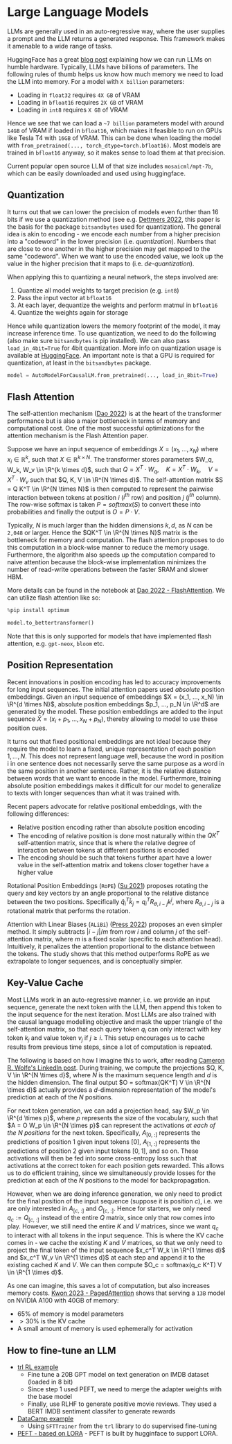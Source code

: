 # Large Language Models

LLMs are generally used in an auto-regressive way, where the user supplies a prompt and the LLM returns a generated response. This framework makes it amenable to a wide range of tasks.

HuggingFace has a great [blog post](https://huggingface.co/blog/optimize-llm) explaining how we can run LLMs on humble hardware. Typically, LLMs have billions of parameters. The following rules of thumb helps us know how much memory we need to load the LLM into memory. For a model with `X billion` parameters:
- Loading in `float32` requires `4X GB` of VRAM
- Loading in `bfloat16` requires `2X GB` of VRAM
- Loading in `int8` requires `X GB` of VRAM

Hence we see that we can load a `~7 billion` parameters model with around `14GB` of VRAM if loaded in `bfloat16`, which makes it feasible to run on GPUs like Tesla T4 with `16GB` of VRAM. This can be done when loading the model with `from_pretrained(..., torch_dtype=torch.bfloat16)`. Most models are trained in `bfloat16` anyway, so it makes sense to load them at that precision.

Current popular open source LLM of that size includes `mosaicml/mpt-7b`, which can be easily downloaded and used using huggingface.

## Quantization

It turns out that we can lower the precision of models even further than 16 bits if we use a quantization method (see e.g. [Dettmers 2022](https://arxiv.org/abs/2208.07339), this paper is the basis for the package `bitsandbytes` used for quantization). The general idea is akin to encoding - we encode each number from a higher precision into a "codeword" in the lower precision (i.e. *quantization*). Numbers that are close to one another in the higher precision may get mapped to the same "codeword". When we want to use the encoded value, we look up the value in the higher precision that it maps to (i.e. *de-quantization*).

When applying this to quantizing a neural network, the steps involved are:
1. Quantize all model weights to target precision (e.g. `int8`)
2. Pass the input vector at `bfloat16`
3. At each layer, dequantize the weights and perform matmul in `bfloat16`
4. Quantize the weights again for storage

Hence while quantization lowers the memory footprint of the model, it may increase inference time. To use quantization, we need to do the following (also make sure `bitsandbytes` is pip installed). We can also pass `load_in_4bit=True` for 4bit quantization. More info on quantization usage is available at [HuggingFace](https://huggingface.co/docs/transformers/main_classes/quantization#general-usage). An important note is that a GPU is required for quantization, at least in the `bitsandbytes` package.

```python
model = AutoModelForCausalLM.from_pretrained(..., load_in_8bit=True)
```

## Flash Attention

The self-attention mechanism ([Dao 2022](https://arxiv.org/abs/2205.14135)) is at the heart of the transformer performance but is also a major bottleneck in terms of memory and computational cost. One of the most successful optimizations for the attention mechanism is the Flash Attention paper. 

Suppose we have an input sequence of embeddings $X = (x_1, ..., x_N)$ where $x_i \in \mathbb{R}^k$, such that $X \in \mathbb{R}^{k \times N}$. The transformer stores parameters $W_q, W_k, W_v \in \R^{k \times d}$, such that $Q = X^T \cdot W_q, \quad K = X^T \cdot W_k, \quad V = X^T \cdot W_v$ such that $Q, K, V \in \R^{N \times d}$. The self-attention matrix $S = Q K^T \in \R^{N \times N}$ is then computed to represent the pairwise interaction between tokens at position $i$ ($i^{th}$ row) and position $j$ ($j^{th}$ column). The row-wise softmax is taken $P = softmax(S)$ to convert these into probabilities and finally the output is $O = P \cdot V$.

Typically, $N$ is much larger than the hidden dimensions $k, d$, as $N$ can be `2,048` or larger. Hence the $QK^T \in \R^{N \times N}$ matrix is the bottleneck for memory and computation. The flash attention proposes to do this computation in a block-wise manner to reduce the memory usage. Furthermore, the algorithm also speeds up the computation compared to naive attention because the block-wise implementation minimizes the number of read-write operations between the faster SRAM and slower HBM. 

More details can be found in the notebook at [Dao 2022 - FlashAttention](./papers/dao_2022.md). We can utilize flash attention like so:

```python
%pip install optimum

model.to_bettertransformer()
```

Note that this is only supported for models that have implemented flash attention, e.g. `gpt-neox`, `bloom` etc.

## Position Representation 

Recent innovations in position encoding has led to accuracy improvements for long input sequences. The initial attention papers used _absolute_ position embeddings. Given an input sequence of embeddings $X = (x_1, ..., x_N) \in \R^{d \times N}$, absolute position embeddings $p_1, ..., p_N \in \R^d$ are generated by the model. These position embeddings are added to the input sequence $\hat{X} = (x_i + p_1, ..., x_N + p_N)$, thereby allowing to model to use these position cues.

It turns out that fixed positional embeddings are not ideal because they require the model to learn a fixed, unique representation of each position $1, ..., N$. This does not represent language well, because the word in position i in one sentence does not necessarily serve the same purpose as a word in the same position in another sentence. Rather, it is the relative distance between words that we want to encode in the model. Furthermore, training absolute position embeddings makes it difficult for our model to generalize to texts with longer sequences than what it was trained with.

Recent papers advocate for relative positional embeddings, with the following differences:
- Relative position encoding rather than absolute position encoding
- The encoding of relative position is done most naturally within the $QK^T$ self-attention matrix, since that is where the relative degree of interaction between tokens at different positions is encoded
- The encoding should be such that tokens further apart have a lower value in the self-attention matrix and tokens closer together have a higher value

Rotational Position Embeddings (`RoPE`) ([Su 2021](https://arxiv.org/pdf/2104.09864.pdf)) proposes rotating the query and key vectors by an angle proportional to the relative distance between the two positions. Specifically $\hat{q}_i^T \hat{k}_j = q_i^T R_{\theta,i-j} k^j$, where $R_{\theta,i-j}$ is a rotational matrix that performs the rotation.

Attention with Linear Biases (`ALiBi`) ([Press 2022](https://arxiv.org/pdf/2108.12409.pdf)) proposes an even simpler method. It simply subtracts $|i-j|/m$ from row $i$ and column $j$ of the self-attention matrix, where $m$ is a fixed scalar (specific to each attention head). Intuitively, it penalizes the attention proportional to the distance between the tokens. The study shows that this method outperforms RoPE as we extrapolate to longer sequences, and is conceptually simpler.

## Key-Value Cache

Most LLMs work in an auto-regressive manner, i.e. we provide an input sequence, generate the next token with the LLM, then append this token to the input sequence for the next iteration. Most LLMs are also trained with the causal language modelling objective and mask the upper triangle of the self-attention matrix, so that each query token $q_i$ can only interact with key token $k_j$ and value token $v_j$ if $j \geq i$. This setup encourages us to cache results from previous time steps, since a lot of computation is repeated.

The following is based on how I imagine this to work, after reading [Cameron R. Wolfe's LinkedIn post](https://www.linkedin.com/posts/cameron-r-wolfe-ph-d-04744a238_friday-ai-fundamentals-the-kv-cache-using-activity-7095825756928311296-7xXD). During training, we compute the projections $Q, K, V \in \R^{N \times d}$, where $N$ is the maximum sequence length and $d$ is the hidden dimension. The final output $O = softmax(QK^T) V \in \R^{N \times d}$ actually provides a $d$-dimension representation of the model's prediction at each of the $N$ positions. 

For next token generation, we can add a projection head, say $W_p \in \R^{d \times p}$, where $p$ represents the size of the vocabulary, such that $A = O W_p \in \R^{N \times p}$ can represent the activations *at each of the $N$ positions* for the next token. Specifically, $A_{[0,\ :]}$ represents the predictions of position $1$ given input tokens $[0]$, $A_{[1,\ :]}$ represents the predictions of position $2$ given input tokens $[0,1]$, and so on. These activations will then be fed into some cross-entropy loss such that activations at the correct token for each position gets rewarded. This allows us to do efficient training, since we simultaneously provide losses for the prediction at each of the $N$ positions to the model for backpropagation.

However, when we are doing inference generation, we only need to predict for the final position of the input sequence (suppose it is position $c$), i.e. we are only interested in $A_{[c,\ :]}$ and $O_{[c,\ :]}$. Hence for starters, we only need $q_c := Q_{[c,\ :]}$ instead of the entire $Q$ matrix, since only that row comes into play. However, we still need the entire $K$ and $V$ matrices, since we want $q_c$ to interact with all tokens in the input sequence. This is where the KV cache comes in - we cache the existing $K$ and $V$ matrices, so that we only need to project the final token of the input sequence $x_c^T W_k \in \R^{1 \times d}$ and $x_c^T W_v \in \R^{1 \times d}$ at each step and append it to the existing cached $K$ and $V$. We can then compute $O_c = softmax(q_c K^T) V \in \R^{1 \times d}$.

As one can imagine, this saves a lot of computation, but also increases memory costs. [Kwon 2023 - PagedAttention](https://arxiv.org/pdf/2309.06180.pdf) shows that serving a `13B` model on NVIDIA A100 with 40GB of memory:
- $65\%$ of memory is model parameters
- $>30\%$ is the KV cache
- A small amount of memory is used ephemerally for activation




## How to fine-tune an LLM

- [trl RL example](https://huggingface.co/blog/trl-peft)
  - Fine tune a 20B GPT model on text generation on IMDB dataset (loaded in 8 bit)
  - Since step 1 used PEFT, we need to merge the adapter weights with the base model
  - Finally, use RLHF to generate positive movie reviews. They used a BERT IMDB sentiment classifer to generate rewards
- [DataCamp example](https://www.datacamp.com/tutorial/fine-tuning-llama-2)
  - Using `SFTTrainer` from the `trl` library to do supervised fine-tuning
- [PEFT - based on LORA](https://github.com/huggingface/peft) - PEFT is built by hugginface to support LORA.

